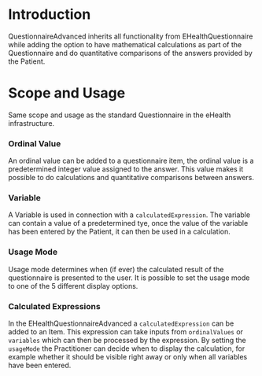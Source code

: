 # Introduction
QuestionnaireAdvanced inherits all functionality from EHealthQuestionnaire while adding the option to have mathematical calculations as part of the Questionnaire and do quantitative comparisons of the answers provided by the Patient. 

# Scope and Usage
Same scope and usage as the standard Questionnaire in the eHealth infrastructure.

### Ordinal Value
An ordinal value can be added to a questionnaire item, the ordinal value is a predetermined integer value assigned to the answer. This value makes it possible to do calculations and quantitative comparisons between answers.

### Variable
A Variable is used in connection with a `calculatedExpression`. The variable can contain a value of a predetermined tye, once the value of the variable has been entered by the Patient, it can then be used in a calculation.

### Usage Mode
Usage mode determines when (if ever) the calculated result of the questionnaire is presented to the user. It is possible to set the usage mode to one of the 5 different display options.

### Calculated Expressions
In the EHealthQuestionnaireAdvanced a `calculatedExpression` can be added to an Item. This expression can take inputs from `ordinalValues` or `variables` which can then be processed by the expression. By setting the `usageMode` the Practitioner can decide when to display the calculation, for example whether it should be visible right away or only when all variables have been entered.